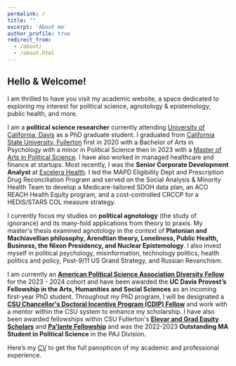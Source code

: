 ```yaml
---
permalink: /
title: ""
excerpt: 'About me'
author_profile: true
redirect_from:
  - /about/
  - /about.html
---
```


## Hello & Welcome!

I am thrilled to have you visit my academic website, a space dedicated to exploring my interest for political science, agnotology & epistemology, public health, and more. 

I am a **political science researcher** currently attending [University of California, Davis](https://ps.ucdavis.edu/) as a PhD graduate student. I graduated from [California State University, Fullerton](https://www.fullerton.edu/) first in 2020 with a Bachelor of Arts in Psychology with a minor in Political Science then in 2023 with a [Master of Arts in Political Science](https://hss.fullerton.edu/paj/PoliticalScience/ps_faq.aspx). I have also worked in managed healthcare and finance at startups. Most recently, I was the **Senior Corporate Development Analyst** at [Excelera Health](https://excelerahealth.com/). I led the MAPD Eligibility Dept and Prescription Drug Reconciliation Program and served on the Social Analysis & Minority Health Team to develop a Medicare-tailored SDOH data plan, an ACO REACH Health Equity program, and a cost-controlled CRCCP for a HEDIS/STARS COL measure strategy. 

I currently focus my studies on **political agnotology** (the study of ignorance) and its many-fold applications from theory to praxis. My master's thesis examined agnotology in the context of **Platonian and Machiavellian philosophy, Arendtian theory, Loneliness, Public Health, Business, the Nixon Presidency, and Nuclear Epistemology**. I also invest myself in political psychology, misinformation, technology politics, health politics and policy, Post-9/11 US Grand Strategy, and Russian Revanchism. 

I am currently an **[American Political Science Association Diversity Fellow](https://news.fullerton.edu/spotlight/titan-alumni-selected-for-american-political-science-associations-diversity-fellowship-program/)** for the 2023 - 2024 cohort and have been awarded the **UC Davis Provost’s Fellowship in the Arts, Humanities and Social Sciences** as an incoming first-year PhD student. Throughout my PhD program, I will be designated a **[CSU Chancellor's Doctoral Incentive Program (CDIP) Fellow](https://www.calstate.edu/csu-system/faculty-staff/cdip/)** and work with a mentor within the CSU system to enhance my scholarship. I have also been awarded fellowships within CSU Fullerton's **[Elevar and Grad Equity Scholars](https://www.fullerton.edu/graduate/about/elevar-equity-scholars/index.php)** and **[Pa'lante Fellowship](https://www.instagram.com/p/CspHvxWviiV/)** and was the 2022-2023 **Outstanding MA Student in Political Science** in the PAJ Division. 

Here’s my [CV](https://jayward139.github.io/cv/) to get the full panopticon of my academic and professional experience. 

